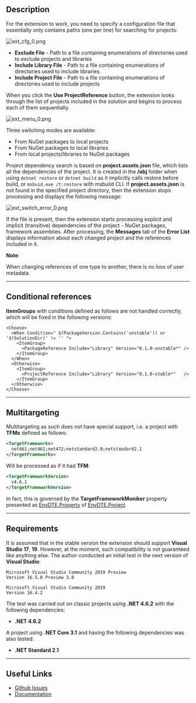 ## Description

For the extension to work, you need to specify a configuration file that essentially only contains paths (one per line) for searching for projects:


![ext_cfg_0.png](https://github0username.gallerycdn.vsassets.io/extensions/github0username/dcb9fb28-5610-4a94-9471-4bf2d0556bc5/0.4.1/1595159901231/ext_cfg_0.png)

 - **Exclude File** - Path to a file containing enumerations of directories used to exclude projects and libraries
 - **Include Library File** - Path to a file containing enumerations of directories used to include libraries
 - **Include Project File** - Path to a file containing enumerations of directories used to include projects


When you click the **Use ProjectReference** button, the extension looks through the list of projects included in the solution and begins to process each of them sequentially.

![ext_menu_0.png](https://github0username.gallerycdn.vsassets.io/extensions/github0username/dcb9fb28-5610-4a94-9471-4bf2d0556bc5/0.4.1/1595159901231/ext_menu_0.png)

Three switching modes are available:

 - From NuGet packages to local projects
 - From NuGet packages to local libraries
 - From local projects/libraries to NuGet packages


Project dependency search is based on **project.assets.json** file, which lists all the dependencies of the project. It is created in the **/obj** folder when using `dotnet restore` or `dotnet build` as it implicitly calls restore before build, or `msbuid.exe /t:restore` with msbuild CLI.  If **project.assets.json** is not found in the specified project directory, then the extension stops processing and displays the following message:

![ext_switch_error_0.png](https://github0username.gallerycdn.vsassets.io/extensions/github0username/dcb9fb28-5610-4a94-9471-4bf2d0556bc5/0.4.1/1595159901231/ext_switch_error_0.png)


If the file is present, then the extension starts processing explicit and implicit (transitive) dependencies of the project - NuGet packages, framework assemblies. After processing, the **Messages** tab of the **Error List** displays information about each changed project and the references included in it.


**Note**:

When changing references of one type to another, there is no loss of user metadata.


---


## Conditional references

**ItemGroups** with conditions defined as follows are not handled correctly, which will be fixed in the following versions:

```
<Choose>
  <When Condition=" $(PackageVersion.Contains('unstable')) or '$(SolutionDir)' != '' ">
    <ItemGroup>
      <PackageReference Include="Library" Version="0.1.0-unstable*" />
    </ItemGroup>
  </When>
  <Otherwise>
    <ItemGroup>
      <ProjectReference Include="Library" Version="0.1.0-stable*"   />
    </ItemGroup>
  </Otherwise>
</Choose>
```


---


## Multitargeting 

Multitargeting as such does not have special support, i.e. a project with **TFMs** defined as follows:

```xml
<TargetFrameworks>
  net461;net462;net472;netstandard2.0;netstandard2.1
</TargetFrameworks>
```

Will be processed as if it had **TFM**:

```xml
<TargetFrameworkVersion>
  v4.6.1
</TargetFrameworkVersion>
```

In fact, this is governed by the **TargetFrameworkMoniker** property presented as [EnvDTE.Property](https://docs.microsoft.com/en-us/dotnet/api/envdte.property?view=visualstudiosdk-2017&viewFallbackFrom=visualstudiosdk-2019) of [EnvDTE.Project](https://docs.microsoft.com/en-us/dotnet/api/envdte.project?view=visualstudiosdk-2017&viewFallbackFrom=visualstudiosdk-2019).


---


## Requirements

It is assumed that in the stable version the extension should support **Visual Studio** **17**, **19**. However, at the moment, such compatibility is not guaranteed like anything else. The author conducted an initial test in the next version of **Visual Studio**:

```none
Microsoft Visual Studio Community 2019 Preview
Version 16.5.0 Preview 3.0
```

```
Microsoft Visual Studio Community 2019
Version 16.4.2
```

The test was carried out on classic projects using **.NET 4.6.2** with the following dependencies:

- **.NET 4.6.2**

A project using **.NET Core 3.1** and having the following dependencies was also tested:

- **.NET Standard 2.1**


---


## Useful Links

 - [Github Issues](https://github.com/0UserName/NuGetSwitcher/issues)
 - [Documentation](https://0username.github.io/NuGetSwitcher/)
